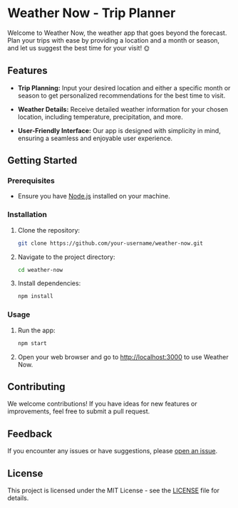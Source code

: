 # Weather Now - Trip Planner

Welcome to Weather Now, the weather app that goes beyond the forecast. Plan your trips with ease by providing a location and a month or season, and let us suggest the best time for your visit! :sun_with_face:

## Features

- **Trip Planning:** Input your desired location and either a specific month or season to get personalized recommendations for the best time to visit.

- **Weather Details:** Receive detailed weather information for your chosen location, including temperature, precipitation, and more.

- **User-Friendly Interface:** Our app is designed with simplicity in mind, ensuring a seamless and enjoyable user experience.

## Getting Started

### Prerequisites

- Ensure you have [Node.js](https://nodejs.org/) installed on your machine.

### Installation

1. Clone the repository:

   ```bash
   git clone https://github.com/your-username/weather-now.git
   ```

2. Navigate to the project directory:

   ```bash
   cd weather-now
   ```

3. Install dependencies:

   ```bash
   npm install
   ```

### Usage

1. Run the app:

   ```bash
   npm start
   ```

2. Open your web browser and go to [http://localhost:3000](http://localhost:3000) to use Weather Now.

## Contributing

We welcome contributions! If you have ideas for new features or improvements, feel free to submit a pull request.

## Feedback

If you encounter any issues or have suggestions, please [open an issue](https://github.com/your-username/weather-now/issues).

## License

This project is licensed under the MIT License - see the [LICENSE](LICENSE) file for details.

